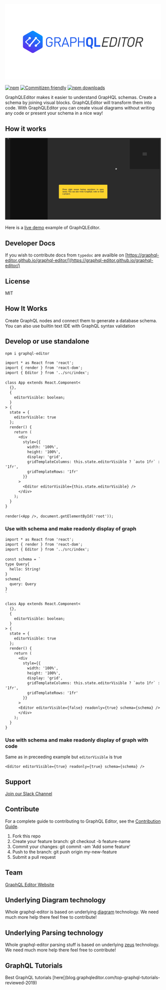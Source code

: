 [![GraphQLEditor Editor](assets/logo.gif)](https://graphqleditor.com)

[![npm](https://img.shields.io/npm/v/graphql-editor.svg?style=flat-square)](https://www.npmjs.com/package/graphql-editor) [![Commitizen friendly](https://img.shields.io/badge/commitizen-friendly-brightgreen.svg?style=flat-square)](http://commitizen.github.io/cz-cli/) [![npm downloads](https://img.shields.io/npm/dt/graphql-editor.svg?style=flat-square)](https://www.npmjs.com/package/graphql-editor)

GraphQLEditor makes it easier to understand GrapHQL schemas. Create a schema by joining visual blocks. GraphQLEditor will transform them into code. With GraphQLEditor you can create visual diagrams without writing any code or present your schema in a nice way!

## How it works

[![GraphQLEditor Editor](assets/readme.gif)](https://app.graphqleditor.com/explore/pokemonschema?visibleMenu=code)

Here is a [live demo](https://graphqleditor.com) example of GraphQLEditor.

## Developer Docs

If you wish to contribute docs from `typedoc` are availble on [https://graphql-editor.github.io/graphql-editor/](https://graphql-editor.github.io/graphql-editor/)

## License

MIT

## How It Works

Create GraphQL nodes and connect them to generate a database schema. You can also use builtin text IDE with GraphQL syntax validation

## Develop or use standalone

```
npm i graphql-editor
```

```tsx
import * as React from 'react';
import { render } from 'react-dom';
import { Editor } from '../src/index';

class App extends React.Component<
  {},
  {
    editorVisible: boolean;
  }
> {
  state = {
    editorVisible: true
  };
  render() {
    return (
      <div
        style={{
          width: '100%',
          height: '100%',
          display: 'grid',
          gridTemplateColumns: this.state.editorVisible ? `auto 1fr` : '1fr',
          gridTemplateRows: '1fr'
        }}
      >
        <Editor editorVisible={this.state.editorVisible} />
      </div>
    );
  }
}

render(<App />, document.getElementById('root'));
```

### Use with schema and make readonly display of graph
```tsx
import * as React from 'react';
import { render } from 'react-dom';
import { Editor } from '../src/index';

const schema = `
type Query{
  hello: String!
}
schema{
  query: Query
}
`

class App extends React.Component<
  {},
  {
    editorVisible: boolean;
  }
> {
  state = {
    editorVisible: true
  };
  render() {
    return (
      <div
        style={{
          width: '100%',
          height: '100%',
          display: 'grid',
          gridTemplateColumns: this.state.editorVisible ? `auto 1fr` : '1fr',
          gridTemplateRows: '1fr'
        }}
      >
      <Editor editorVisible={false} readonly={true} schema={schema} />
      </div>
    );
  }
}
```
### Use with schema and make readonly display of graph with code

Same as in preceeding example but `editorVisible` is true

```tsx
<Editor editorVisible={true} readonly={true} schema={schema} />
```
## Support 

[Join our Slack Channel](https://join.slack.com/t/graphqleditor/shared_invite/enQtNDkwOTgyOTM5OTc1LWI4YjU3N2U5NGVkNzQ2NzY5MGUxMTJiNjFlZDM1Zjc2OWRmNTI0NDM3OWUxYTk4Yjk3MzZlY2QwOWUzZmM2NDI)

## Contribute

For a complete guide to contributing to GraphQL Editor, see the [Contribution Guide](CONTRIBUTING.md).

1.  Fork this repo
2.  Create your feature branch: git checkout -b feature-name
3.  Commit your changes: git commit -am 'Add some feature'
4.  Push to the branch: git push origin my-new-feature
5.  Submit a pull request

## Team 

[GraphQL Editor Website](https://graphqleditor.com)

## Underlying Diagram technology

Whole graphql-editor is based on underlying [diagram](https://github.com/graphql-editor/diagram) technology. We need much more help there feel free to contribute!

## Underlying Parsing technology

Whole graphql-editor parsing stuff is based on underlying [zeus](https://github.com/graphql-editor/graphql-zeus) technology. We need much more help there feel free to contribute!

## GraphQL Tutorials

Best GraphQL tutorials [here[(blog.graphqleditor.com/top-graphql-tutorials-reviewed-2019)
